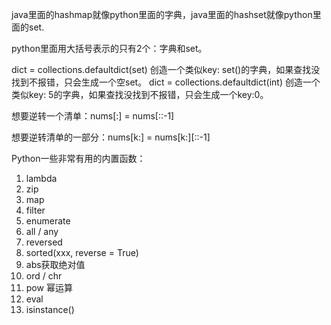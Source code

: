 java里面的hashmap就像python里面的字典，java里面的hashset就像python里面的set.

python里面用大括号表示的只有2个：字典和set。

dict = collections.defaultdict(set) 创造一个类似key: set()的字典，如果查找没找到不报错，只会生成一个空set。
dict = collections.defaultdict(int) 创造一个类似key: 5的字典，如果查找没找到不报错，只会生成一个key:0。


想要逆转一个清单：nums[:] = nums[::-1]

想要逆转清单的一部分：nums[k:] = nums[k:][::-1]

Python一些非常有用的内置函数：
1. lambda
2. zip
3. map
4. filter
5. enumerate
6. all / any
7. reversed
8. sorted(xxx, reverse = True)
9. abs获取绝对值
10. ord / chr
11. pow 幂运算
12. eval
13. isinstance()

